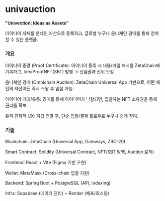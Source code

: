 # univauction

**"Univection: Ideas as Assets"**

아이디어 자체를 온체인 자산으로 등록하고, 글로벌 누구나 옴니체인 경매를 통해 참여할 수 있는 플랫폼.


### 개요

아이디어 증명 (Proof Certificate): 아이디어 등록 시 내용/파일 해시를 ZetaChain에 기록하고, IdeaProofNFT(SBT) 발행 → 선점권과 진위 보장.

옴니체인 경매 (Omnichain Auction): ZetaChain Universal App 기반으로, 어떤 체인의 자산이든 즉시 스왑 후 입찰 가능.

아이디어 거래/유통: 경매를 통해 아이디어가 낙찰되면, 입찰자는 NFT 소유권을 통해 권리를 확보.

유저 친화적 UX: 지갑 연결 후, 단순 입찰/결제 플로우로 누구나 쉽게 참여.

### 기술

Blockchain: ZetaChain (Universal App, Gateways, ZRC-20)

Smart Contract: Solidity (Universal Contract, NFT/SBT 발행, Auction 로직)

Frontend: React + Vite (Figma 기반 구현)

Wallet: MetaMask (Cross-chain 입찰 지원)

Backend: Spring Boot + PostgreSQL (API, indexing)

Infra: Supabase (데이터 관리) + Render (배포/호스팅)
